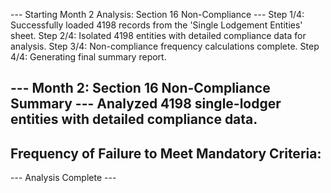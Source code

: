 --- Starting Month 2 Analysis: Section 16 Non-Compliance ---
Step 1/4: Successfully loaded 4198 records from the 'Single Lodgement Entities' sheet.
Step 2/4: Isolated 4198 entities with detailed compliance data for analysis.
Step 3/4: Non-compliance frequency calculations complete.
Step 4/4: Generating final summary report.

--- Month 2: Section 16 Non-Compliance Summary ---
Analyzed 4198 single-lodger entities with detailed compliance data.
---------------------------------------------------------
Frequency of Failure to Meet Mandatory Criteria:
---------------------------------------------------------
--- Analysis Complete ---
